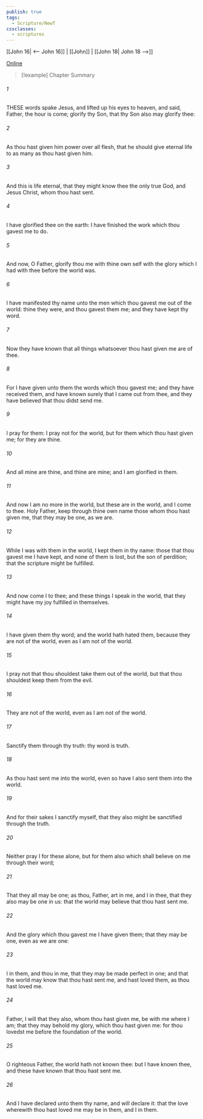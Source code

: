 ```yaml
---
publish: true
tags:
  - Scripture/NewT
cssclasses:
  - scriptures
---
```

[[John 16| <-- John 16]] | [[John]] | [[John 18| John 18 -->]]

[Online](https://churchofjesuschrist.org/study/scriptures/nt/john/17?lang=eng)

>[!example] Chapter Summary
>
###### 1
THESE words spake Jesus, and lifted up his eyes to heaven, and said, Father, the hour is come; glorify thy Son, that thy Son also may glorify thee:
###### 2
As thou hast given him power over all flesh, that he should give eternal life to as many as thou hast given him.
###### 3
And this is life eternal, that they might know thee the only true God, and Jesus Christ, whom thou hast sent.
###### 4
I have glorified thee on the earth: I have finished the work which thou gavest me to do.
###### 5
And now, O Father, glorify thou me with thine own self with the glory which I had with thee before the world was.
###### 6
I have manifested thy name unto the men which thou gavest me out of the world: thine they were, and thou gavest them me; and they have kept thy word.
###### 7
Now they have known that all things whatsoever thou hast given me are of thee.
###### 8
For I have given unto them the words which thou gavest me; and they have received them, and have known surely that I came out from thee, and they have believed that thou didst send me.
###### 9
I pray for them: I pray not for the world, but for them which thou hast given me; for they are thine.
###### 10
And all mine are thine, and thine are mine; and I am glorified in them.
###### 11
And now I am no more in the world, but these are in the world, and I come to thee. Holy Father, keep through thine own name those whom thou hast given me, that they may be one, as we are.
###### 12
While I was with them in the world, I kept them in thy name: those that thou gavest me I have kept, and none of them is lost, but the son of perdition; that the scripture might be fulfilled.
###### 13
And now come I to thee; and these things I speak in the world, that they might have my joy fulfilled in themselves.
###### 14
I have given them thy word; and the world hath hated them, because they are not of the world, even as I am not of the world.
###### 15
I pray not that thou shouldest take them out of the world, but that thou shouldest keep them from the evil.
###### 16
They are not of the world, even as I am not of the world.
###### 17
Sanctify them through thy truth: thy word is truth.
###### 18
As thou hast sent me into the world, even so have I also sent them into the world.
###### 19
And for their sakes I sanctify myself, that they also might be sanctified through the truth.
###### 20
Neither pray I for these alone, but for them also which shall believe on me through their word;
###### 21
That they all may be one; as thou, Father, art in me, and I in thee, that they also may be one in us: that the world may believe that thou hast sent me.
###### 22
And the glory which thou gavest me I have given them; that they may be one, even as we are one:
###### 23
I in them, and thou in me, that they may be made perfect in one; and that the world may know that thou hast sent me, and hast loved them, as thou hast loved me.
###### 24
Father, I will that they also, whom thou hast given me, be with me where I am; that they may behold my glory, which thou hast given me: for thou lovedst me before the foundation of the world.
###### 25
O righteous Father, the world hath not known thee: but I have known thee, and these have known that thou hast sent me.
###### 26
And I have declared unto them thy name, and will declare it: that the love wherewith thou hast loved me may be in them, and I in them.



